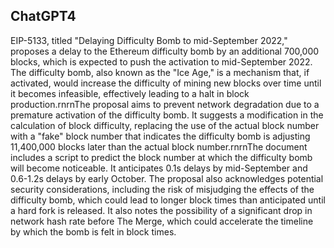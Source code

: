 ## ChatGPT4

EIP-5133, titled "Delaying Difficulty Bomb to mid-September 2022," proposes a delay to the Ethereum difficulty bomb by an additional 700,000 blocks, which is expected to push the activation to mid-September 2022. The difficulty bomb, also known as the "Ice Age," is a mechanism that, if activated, would increase the difficulty of mining new blocks over time until it becomes infeasible, effectively leading to a halt in block production.rnrnThe proposal aims to prevent network degradation due to a premature activation of the difficulty bomb. It suggests a modification in the calculation of block difficulty, replacing the use of the actual block number with a "fake" block number that indicates the difficulty bomb is adjusting 11,400,000 blocks later than the actual block number.rnrnThe document includes a script to predict the block number at which the difficulty bomb will become noticeable. It anticipates 0.1s delays by mid-September and 0.6-1.2s delays by early October. The proposal also acknowledges potential security considerations, including the risk of misjudging the effects of the difficulty bomb, which could lead to longer block times than anticipated until a hard fork is released. It also notes the possibility of a significant drop in network hash rate before The Merge, which could accelerate the timeline by which the bomb is felt in block times.
